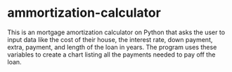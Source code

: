# ammortization-calculator
This is an mortgage amortization calculator on Python that asks the user to input data like the cost of their house, the interest rate, down payment, extra, payment, and length of the loan in years. The program uses these variables to create a chart listing all the payments needed to pay off the loan.
